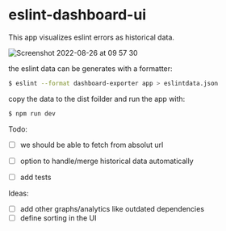 # eslint-dashboard-ui


This app visualizes eslint errors as historical data.


![Screenshot 2022-08-26 at 09 57 30](https://user-images.githubusercontent.com/13223/186852735-3da785cf-d649-46b3-87c3-2221fd87b4ae.png)

the eslint data can be generates with a formatter:

```sh
$ eslint --format dashboard-exporter app > eslintdata.json
```

copy the data to the dist foilder and run the app with:

```sh
$ npm run dev
```


Todo:
- [ ] we should be able to fetch from absolut url
- [ ] option to handle/merge historical data automatically
- [ ] add tests


Ideas:
- [ ] add other graphs/analytics like outdated dependencies
- [ ] define sorting in the UI
